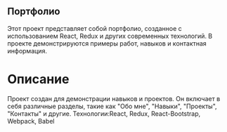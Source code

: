 ## Портфолио
Этот проект представляет собой портфолио, созданное с использованием React, Redux и других современных технологий. В проекте демонстрируются примеры работ, навыков и контактная информация.

# Описание
Проект создан для демонстрации навыков и проектов. Он включает в себя различные разделы, такие как "Обо мне", "Навыки", "Проекты", "Контакты" и другие.
Технологии:React, Redux, React-Bootstrap, Webpack, Babel
